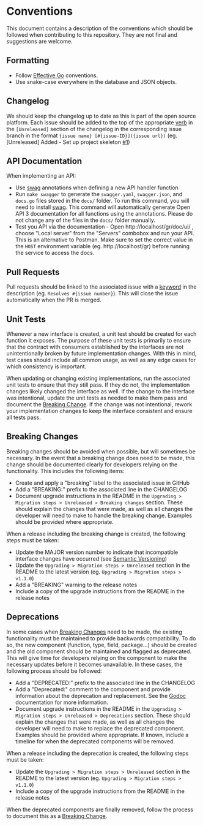 # Conventions
This document contains a description of the conventions which should be followed when contributing to this repository. They are not final and suggestions are welcome.

## Formatting
- Follow [Effective Go](https://go.dev/doc/effective_go) conventions.
- Use snake-case everywhere in the database and JSON objects.

## Changelog
We should keep the changelog up to date as this is part of the open source platform. Each issue should be added to the top of the appropriate [verb](https://keepachangelog.com/en/1.0.0/#how) in the `[Unreleased]` section of the changelog in the corresponding issue branch in the format `{issue name} [#{issue-ID}]({issue url})` (eg. [Unreleased] Added - Set up project skeleton [#1](https://github.com/rokwire/core-building-block/issues/1))

## API Documentation
When implementing an API:
- Use [swag](https://github.com/swaggo/swag) annotations when defining a new API handler function
- Run `make swagger` to generate the `swagger.yaml`, `swagger.json`, and `docs.go` files stored in the `docs/` folder. To run this command, you will need to install [swag](https://github.com/swaggo/swag). This command will automatically generate Open API 3 documentation for all functions using the annotations. Please do not change any of the files in the `docs/` folder manually.
- Test you API via the documentation - Open http://localhost/gr/doc/ui/ , choose "Local server" from the "Servers" combobox and run your API. This is an alternative to Postman. Make sure to set the correct value in the `HOST` environment variable (eg. http://localhost/gr) before running the service to access the docs.

## Pull Requests
Pull requests should be linked to the associated issue with a [keyword](https://docs.github.com/en/issues/tracking-your-work-with-issues/creating-issues/linking-a-pull-request-to-an-issue#linking-a-pull-request-to-an-issue-using-a-keyword) in the description (eg. `Resolves #{issue number}`). This will close the issue automatically when the PR is merged. 

## Unit Tests
Whenever a new interface is created, a unit test should be created for each function it exposes. The purpose of these unit tests is primarily to ensure that the contract with consumers established by the interfaces are not unintentionally broken by future implementation changes. With this in mind, test cases should include all common usage, as well as any edge cases for which consistency is important. 

When updating or changing existing implementations, run the associated unit tests to ensure that they still pass. If they do not, the implementation changes likely changed the interface as well. If the change to the interface was intentional, update the unit tests as needed to make them pass and document the [Breaking Change](#breaking-changes). If the change was not intentional, rework your implementation changes to keep the interface consistent and ensure all tests pass.

## Breaking Changes
Breaking changes should be avoided when possible, but will sometimes be necessary. In the event that a breaking change does need to be made, this change should be documented clearly for developers relying on the functionality. This includes the following items:
* Create and apply a "breaking" label to the associated issue in GitHub
* Add a "BREAKING:" prefix to the associated line in the CHANGELOG
* Document upgrade instructions in the README in the `Upgrading > Migration steps > Unreleased > Breaking changes` section. These should explain the changes that were made, as well as all changes the developer will need to make to handle the breaking change. Examples should be provided where appropriate.

When a release including the breaking change is created, the following steps must be taken:
* Update the MAJOR version number to indicate that incompatible interface changes have occurred (see [Semantic Versioning](https://semver.org/))
* Update the `Upgrading > Migration steps > Unreleased` section in the README to the latest version (eg. `Upgrading > Migration steps > v1.1.0`)
* Add a "BREAKING" warning to the release notes
* Include a copy of the upgrade instructions from the README in the release notes

## Deprecations
In some cases when [Breaking Changes](#breaking-changes) need to be made, the existing functionality must be maintained to provide backwards compatibility. To do so, the new component (function, type, field, package...) should be created and the old component should be maintained and flagged as deprecated. This will give time for developers relying on the component to make the necessary updates before it becomes unavailable. In these cases, the following process should be followed:
* Add a "DEPRECATED:" prefix to the associated line in the CHANGELOG
* Add a "Deprecated:" comment to the component and provide information about the deprecation and replacement. See the [Godoc](https://go.dev/blog/godoc) documentation for more information.
* Document upgrade instructions in the README in the `Upgrading > Migration steps > Unreleased > Deprecations` section. These should explain the changes that were made, as well as all changes the developer will need to make to replace the deprecated component. Examples should be provided where appropriate. If known, include a timeline for when the deprecated components will be removed.

When a release including the deprecation is created, the following steps must be taken:
* Update the `Upgrading > Migration steps > Unreleased` section in the README to the latest version (eg. `Upgrading > Migration steps > v1.1.0`)
* Include a copy of the upgrade instructions from the README in the release notes

When the deprecated components are finally removed, follow the process to document this as a [Breaking Change](#breaking-changes). 